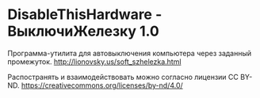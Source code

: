 # DisableThisHardware - ВыключиЖелезку 1.0

Программа-утилита для автовыключения компьютера через заданный промежуток.
http://lionovsky.us/soft_szhelezka.html

Распостранять и взаимодействовать можно согласно лицензии CC BY-ND. https://creativecommons.org/licenses/by-nd/4.0/
